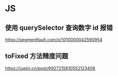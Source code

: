 # JS

## 使用 querySelector 查询数字 id 报错

<https://segmentfault.com/q/1010000042590954>

## toFixed 方法精度问题

<https://juejin.cn/post/6927215610552123406>

